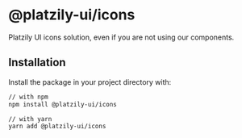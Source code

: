 # @platzily-ui/icons

Platzily UI icons solution, even if you are not using our components.

## Installation

Install the package in your project directory with:

```bash
// with npm
npm install @platzily-ui/icons

// with yarn
yarn add @platzily-ui/icons
```
